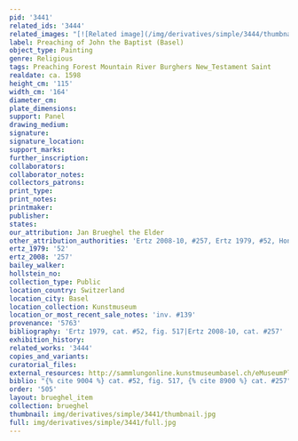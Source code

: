 ```yaml
---
pid: '3441'
related_ids: '3444'
related_images: "[![Related image](/img/derivatives/simple/3444/thumbnail.jpg)](/brughel/3444)"
label: Preaching of John the Baptist (Basel)
object_type: Painting
genre: Religious
tags: Preaching Forest Mountain River Burghers New_Testament Saint
realdate: ca. 1598
height_cm: '115'
width_cm: '164'
diameter_cm: 
plate_dimensions: 
support: Panel
drawing_medium: 
signature: 
signature_location: 
support_marks: 
further_inscription: 
collaborators: 
collaborator_notes: 
collectors_patrons: 
print_type: 
print_notes: 
printmaker: 
publisher: 
states: 
our_attribution: Jan Brueghel the Elder
other_attribution_authorities: 'Ertz 2008-10, #257, Ertz 1979, #52, Honig database'
ertz_1979: '52'
ertz_2008: '257'
bailey_walker: 
hollstein_no: 
collection_type: Public
location_country: Switzerland
location_city: Basel
location_collection: Kunstmuseum
location_or_most_recent_sale_notes: 'inv. #139'
provenance: '5763'
bibliography: 'Ertz 1979, cat. #52, fig. 517|Ertz 2008-10, cat. #257'
exhibition_history: 
related_works: '3444'
copies_and_variants: 
curatorial_files: 
external_resources: http://sammlungonline.kunstmuseumbasel.ch/eMuseumPlus?service=ExternalInterface&module=collection&objectId=99&viewType=detailView
biblio: "{% cite 9004 %} cat. #52, fig. 517, {% cite 8900 %} cat. #257"
order: '505'
layout: brueghel_item
collection: brueghel
thumbnail: img/derivatives/simple/3441/thumbnail.jpg
full: img/derivatives/simple/3441/full.jpg
---
```


